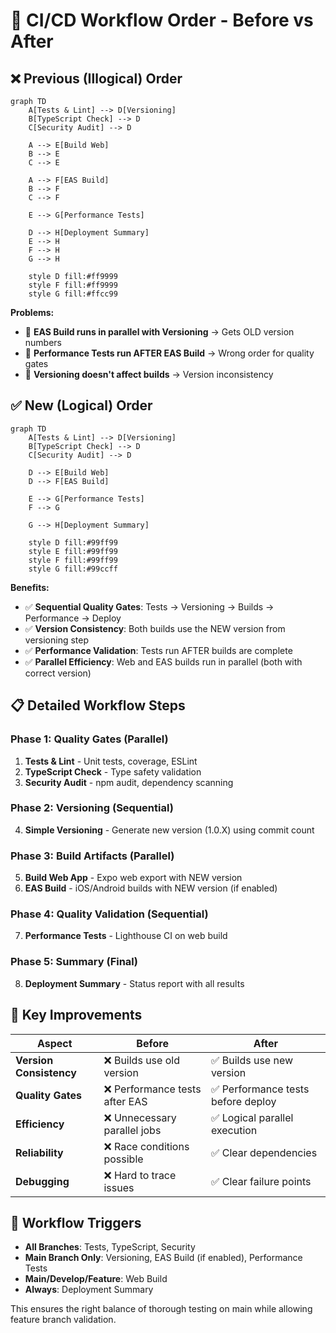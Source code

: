 # 🔄 CI/CD Workflow Order - Before vs After

## ❌ Previous (Illogical) Order

```mermaid
graph TD
    A[Tests & Lint] --> D[Versioning]
    B[TypeScript Check] --> D
    C[Security Audit] --> D
    
    A --> E[Build Web]
    B --> E
    C --> E
    
    A --> F[EAS Build]
    B --> F
    C --> F
    
    E --> G[Performance Tests]
    
    D --> H[Deployment Summary]
    E --> H
    F --> H
    G --> H
    
    style D fill:#ff9999
    style F fill:#ff9999
    style G fill:#ffcc99
```

**Problems:**
- 🚨 **EAS Build runs in parallel with Versioning** → Gets OLD version numbers
- 🚨 **Performance Tests run AFTER EAS Build** → Wrong order for quality gates
- 🚨 **Versioning doesn't affect builds** → Version inconsistency

## ✅ New (Logical) Order

```mermaid
graph TD
    A[Tests & Lint] --> D[Versioning]
    B[TypeScript Check] --> D
    C[Security Audit] --> D
    
    D --> E[Build Web]
    D --> F[EAS Build]
    
    E --> G[Performance Tests]
    F --> G
    
    G --> H[Deployment Summary]
    
    style D fill:#99ff99
    style E fill:#99ff99
    style F fill:#99ff99
    style G fill:#99ccff
```

**Benefits:**
- ✅ **Sequential Quality Gates**: Tests → Versioning → Builds → Performance → Deploy
- ✅ **Version Consistency**: Both builds use the NEW version from versioning step
- ✅ **Performance Validation**: Tests run AFTER builds are complete
- ✅ **Parallel Efficiency**: Web and EAS builds run in parallel (both with correct version)

## 📋 Detailed Workflow Steps

### Phase 1: Quality Gates (Parallel)
1. **Tests & Lint** - Unit tests, coverage, ESLint
2. **TypeScript Check** - Type safety validation  
3. **Security Audit** - npm audit, dependency scanning

### Phase 2: Versioning (Sequential)
4. **Simple Versioning** - Generate new version (1.0.X) using commit count

### Phase 3: Build Artifacts (Parallel)
5. **Build Web App** - Expo web export with NEW version
6. **EAS Build** - iOS/Android builds with NEW version (if enabled)

### Phase 4: Quality Validation (Sequential)
7. **Performance Tests** - Lighthouse CI on web build

### Phase 5: Summary (Final)
8. **Deployment Summary** - Status report with all results

## 🎯 Key Improvements

| Aspect | Before | After |
|--------|--------|-------|
| **Version Consistency** | ❌ Builds use old version | ✅ Builds use new version |
| **Quality Gates** | ❌ Performance tests after EAS | ✅ Performance tests before deploy |
| **Efficiency** | ❌ Unnecessary parallel jobs | ✅ Logical parallel execution |
| **Reliability** | ❌ Race conditions possible | ✅ Clear dependencies |
| **Debugging** | ❌ Hard to trace issues | ✅ Clear failure points |

## 🚀 Workflow Triggers

- **All Branches**: Tests, TypeScript, Security
- **Main Branch Only**: Versioning, EAS Build (if enabled), Performance Tests
- **Main/Develop/Feature**: Web Build
- **Always**: Deployment Summary

This ensures the right balance of thorough testing on main while allowing feature branch validation.
